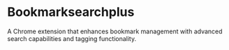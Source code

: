 # Bookmarksearchplus
A Chrome extension that enhances bookmark management with advanced search capabilities and tagging functionality.

